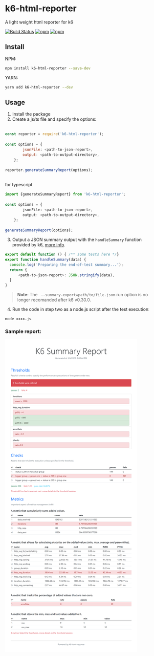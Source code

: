# k6-html-reporter

A light weight html reporter for k6

[![Build Status](https://travis-ci.com/szboynono/k6-html-reporter.svg?branch=main)](https://travis-ci.com/szboynono/k6-html-reporter) 
<a href="https://www.npmjs.com/package/k6-html-reporter" alt="Latest Stable Version">![npm](https://img.shields.io/npm/v/k6-html-reporter.svg)</a>
<a href="https://www.npmjs.com/package/k6-html-reporter" alt="Total Downloads">![npm](https://img.shields.io/npm/dw/k6-html-reporter.svg)</a>
 


## Install
NPM:

``` bash
npm install k6-html-reporter --save-dev
```

YARN:

```bash
yarn add k6-html-reporter --dev
```



## Usage

1. Install the package
2. Create a js/ts file and specify the options:

```js

const reporter = require('k6-html-reporter');

const options = {
        jsonFile: <path-to-json-report>,
        output: <path-to-output-directory>,
    };

reporter.generateSummaryReport(options);
    
```

for typescript

```ts
import {generateSummaryReport} from 'k6-html-reporter';

const options = {
        jsonFile: <path-to-json-report>,
        output: <path-to-output-directory>,
    };

generateSummaryReport(options);
```
3. Output a JSON summary output with the `handleSummary` function provided by k6, [more info](https://k6.io/docs/results-visualization/end-of-test-summary).
```js
export default function () { /** some tests here */}
export function handleSummary(data) {
  console.log('Preparing the end-of-test summary...');
  return {
      <path-to-json-report>: JSON.stringify(data),
  }
}
```

> **Note**: The ` --summary-export=path/to/file.json` run option is no longer recomanded after k6 v0.30.0.

4. Run the code in step two as a node.js script after the test execution:
```bash
node xxxx.js
```

### Sample report:
![Alt text](./screenshot/k6.png?raw=true "Optional Title")
